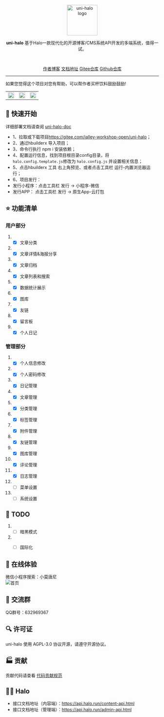 <p align="center">
    <a href="https://uni-halo.925i.cn" target="_blank" rel="noopener noreferrer">
        <img width="100" src="https://b.925i.cn/uni_halo/uni_halo_logo.png" alt="uni-halo logo" />
    </a>
</p>

<p align="center"><b>uni-halo</b> 基于Halo一款现代化的开源博客/CMS系统API开发的多端系统，值得一试。</p>
 
<br />
<p align="center">
	<a href="https://b.925i.cn">作者博客</a>
	<a href="https://uni-halo.925i.cn">文档地址</a>
	<a href="https://gitee.com/ialley-workshop-open/uni-halo">Gitee仓库</a>
	<a href="https://github.com/ialley-workshop-open/uni-halo">Github仓库</a>
</p>

---

如果您觉得这个项目对您有帮助，可以帮作者买杯饮料鼓励鼓励!

<table rules="none" align="center" border="0">
	<tr>
		<td>
			<center>
				<img src="https://b.925i.cn/skm/zf_zfb_skm.png" width="100%" />
			</center>
		</td>
			<td>
			<center>
				<img src="https://b.925i.cn/skm/zf_wx_zsm.png" width="100%" />
			</center>
		</td>
			<td>
			<center>
				<img src="https://b.925i.cn/skm/zf_qq_skm.png" width="100%" />
			</center>
		</td>
	</tr>
</table>


## 🌸 快速开始

详细部署文档请查阅 [uni-halo-doc](https://uni-halo.925i.cn/)

- 1、拉取或下载项目<https://gitee.com/ialley-workshop-open/uni-halo>；
- 2、通过hbuilderx 导入项目；
- 3、命令行执行 npm i 安装依赖； 
- 4、配置运行信息，找到项目根目录config目录，将`halo.config.template.js`修改为 `halo.config.js` 并设置相关信息；
- 5、点击hbuilderx 工具 右上角预览、或者点击工具栏 运行-内置浏览器运行；
- 6、项目发行：
-    发行小程序：点击工具栏 发行 -> 小程序-微信
-    发行APP：  点击工具栏 发行 -> 原生App-云打包


## ⭐️ 功能清单

### 用户部分
1. - [x] 文章分类
2. - [x] 文章详情&海报分享
3. - [x] 文章归档
4. - [x] 文章列表和搜索
5. - [x] 数据统计展示
6. - [x] 图库
7. - [x] 友链
8. - [x] 留言板
9. - [x] 个人日记

### 管理部分
1. - [x] 个人信息修改
2. - [x] 个人密码修改
3. - [x] 日记管理
4. - [x] 文章管理
5. - [x] 分类管理
6. - [x] 标签管理
7. - [x] 附件管理
8. - [x] 友链管理
9. - [x] 图库管理
10. - [x] 评论管理
11. - [x] 日志管理
12. - [ ] 菜单设置
13. - [ ] 系统设置

## 📃 TODO
1. - [ ] 暗黑模式
2. - [ ] 国际化


## 🌈 在线体验

微信小程序搜索：小莫唐尼
<br/>
![首页](https://uni-halo.925i.cn/assets/wx_white.51824be0.png)
 
## 🌈 交流群

QQ群号：632969367
 
## 🔍 许可证

uni-halo 使用 AGPL-3.0 协议开源，请遵守开源协议。

## 🏭 贡献

贡献代码请查看 [代码贡献规范](https://uni-halo.925i.cn/standard/category.html)

## 🙆‍♂ Halo  
- 接口文档地址（内容端）：<https://api.halo.run/content-api.html> 
- 接口文档地址（管理端）：<https://api.halo.run/admin-api.html> 